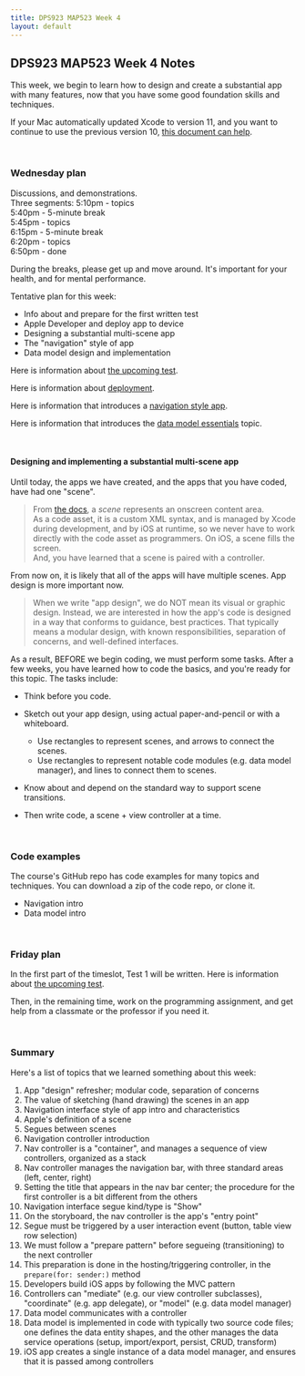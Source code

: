 ```yaml
---
title: DPS923 MAP523 Week 4
layout: default
---
```


## DPS923 MAP523 Week 4 Notes

This week, we begin to learn how to design and create a substantial app with many features, now that you have some good foundation skills and techniques. 

If your Mac automatically updated Xcode to version 11, and you want to continue to use the previous version 10, [this document can help](xcode-previous-version). 

<br>

### Wednesday plan

Discussions, and demonstrations.  
Three segments:
5:10pm - topics  
5:40pm - 5-minute break  
5:45pm - topics  
6:15pm - 5-minute break  
6:20pm - topics  
6:50pm - done  

During the breaks, please get up and move around. It's important for your health, and for mental performance. 

Tentative plan for this week:
* Info about and prepare for the first written test
* Apple Developer and deploy app to device 
* Designing a substantial multi-scene app 
* The "navigation" style of app 
* Data model design and implementation 

Here is information about [the upcoming test](test-success-info). 

Here is information about [deployment](xcode-deploy). 

Here is information that introduces a [navigation style app](navigation-controller-essentials). 

Here is information that introduces the [data model essentials](data-model-essentials) topic. 

<br>

#### Designing and implementing a substantial multi-scene app

Until today, the apps we have created, and the apps that you have coded, have had one "scene". 

> From [the docs](https://developer.apple.com/library/archive/documentation/ToolsLanguages/Conceptual/Xcode_Overview/DesigningwithStoryboards.html), a *scene* represents an onscreen content area.  
> As a code asset, it is a custom XML syntax, and is managed by Xcode during development, and by iOS at runtime, so we never have to work directly with the code asset as programmers. 
> On iOS, a scene fills the screen.  
> And, you have learned that a scene is paired with a controller. 

From now on, it is likely that all of the apps will have multiple scenes. App design is more important now.

> When we write "app design", we do NOT mean its visual or graphic design. Instead, we are interested in how the app's code is designed in a way that conforms to guidance, best practices. That typically means a modular design, with known responsibilities, separation of concerns, and well-defined interfaces. 

As a result, BEFORE we begin coding, we must perform some tasks. After a few weeks, you have learned how to code the basics, and you're ready for this topic. The tasks include: 

* Think before you code. 

* Sketch out your app design, using actual paper-and-pencil or with a whiteboard. 
  * Use rectangles to represent scenes, and arrows to connect the scenes. 
  * Use rectangles to represent notable code modules (e.g. data model manager), and lines to connect them to scenes. 

* Know about and depend on the standard way to support scene transitions. 

* Then write code, a scene + view controller at a time. 

<br>

### Code examples

The course's GitHub repo has code examples for many topics and techniques. You can download a zip of the code repo, or clone it. 
* Navigation intro
* Data model intro 

<br>

### Friday plan

In the first part of the timeslot, Test 1 will be written. Here is information about [the upcoming test](test-success-info). 

Then, in the remaining time, work on the programming assignment, and get help from a classmate or the professor if you need it. 

<br>

### Summary

Here's a list of topics that we learned something about this week:
1. App "design" refresher; modular code, separation of concerns
1. The value of sketching (hand drawing) the scenes in an app 
1. Navigation interface style of app intro and characteristics 
1. Apple's definition of a scene 
1. Segues between scenes
1. Navigation controller introduction 
1. Nav controller is a "container", and manages a sequence of view controllers, organized as a stack 
1. Nav controller manages the navigation bar, with three standard areas (left, center, right) 
1. Setting the title that appears in the nav bar center; the procedure for the first controller is a bit different from the others 
1. Navigation interface segue kind/type is "Show"
1. On the storyboard, the nav controller is the app's "entry point" 
1. Segue must be triggered by a user interaction event (button, table view row selection)
1. We must follow a "prepare pattern" before segueing (transitioning) to the next controller
1. This preparation is done in the hosting/triggering controller, in the `prepare(for: sender:)` method 
1. Developers build iOS apps by following the MVC pattern 
1. Controllers can "mediate" (e.g. our view controller subclasses), "coordinate" (e.g. app delegate), or "model" (e.g. data model manager)
1. Data model communicates with a controller 
1. Data model is implemented in code with typically two source code files; one defines the data entity shapes, and the other manages the data service operations (setup, import/export, persist, CRUD, transform) 
1. iOS app creates a single instance of a data model manager, and ensures that it is passed among controllers 

<br>
